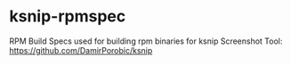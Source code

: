 # ksnip-rpmspec

RPM Build Specs used for building rpm binaries for ksnip Screenshot Tool: https://github.com/DamirPorobic/ksnip
